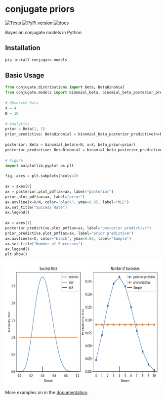 # conjugate priors
![Tests](https://github.com/wd60622/conjugate/actions/workflows/tests.yml/badge.svg) [![PyPI version](https://badge.fury.io/py/conjugate-models.svg)](https://badge.fury.io/py/conjugate-models) [![docs](https://github.com/wd60622/conjugate/actions/workflows/docs.yml/badge.svg)](https://github.com/wd60622/conjugate/actions/workflows/docs.yml)

Bayesian conjugate models in Python


## Installation

```bash 
pip install conjugate-models
```

## Basic Usage

```python 
from conjugate.distributions import Beta, BetaBinomial
from conjugate.models import binomial_beta, binomial_beta_posterior_predictive

# Observed Data
X = 4
N = 10

# Analytics
prior = Beta(1, 1)
prior_predictive: BetaBinomial = binomial_beta_posterior_predictive(n=N, beta=prior)

posterior: Beta = binomial_beta(n=N, x=X, beta_prior=prior)
posterior_predictive: BetaBinomial = binomial_beta_posterior_predictive(n=N, beta=posterior) 

# Figure
import matplotlib.pyplot as plt

fig, axes = plt.subplots(ncols=2)

ax = axes[0]
ax = posterior.plot_pdf(ax=ax, label="posterior")
prior.plot_pdf(ax=ax, label="prior")
ax.axvline(x=X/N, color="black", ymax=0.05, label="MLE")
ax.set_title("Success Rate")
ax.legend()

ax = axes[1]
posterior_predictive.plot_pmf(ax=ax, label="posterior predictive")
prior_predictive.plot_pmf(ax=ax, label="prior predictive")
ax.axvline(x=X, color="black", ymax=0.05, label="Sample")
ax.set_title("Number of Successes")
ax.legend()
plt.show()
```

<img height=400 src="docs/images/binomial-beta.png" title="Binomial Beta Comparison">

More examples on in the [documentation](https://wd60622.github.io/conjugate/).
